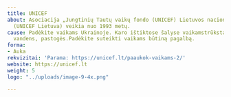 ```yaml
---
title: UNICEF
about: Asociacija „Jungtinių Tautų vaikų fondo (UNICEF) Lietuvos nacionalinis komitetas“
  (UNICEF Lietuva) veikia nuo 1993 metų.
cause: Padėkite vaikams Ukrainoje. Karo ištiktose šalyse vaikamstrūksta maisto, vaistų,
  vandens, pastogės.Padėkite suteikti vaikams būtiną pagalbą.
forma:
- Auka
rekvizitai: 'Parama: https://unicef.lt/paaukok-vaikams-2/'
website: https://unicef.lt
weight: 5
logo: "../uploads/image-9-4x.png"

---
```

